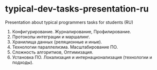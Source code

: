 typical-dev-tasks-presentation-ru
=================================

Presentation about typical programmers tasks for students (RU)
1. Конфигурирование. Журналирование, Профилирование.
2. Протоколы интеграции и маршалинг.
3. Хранилища данных (реляционные и иные).
4. Технологии параллелизма. Масштабирование ПО.
5. Сложность алгоритмов, Оптимизация.
6. Установка ПО. Локализация и интернационализация (технологии и подходы).

